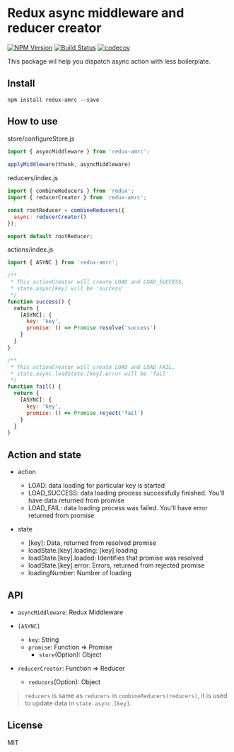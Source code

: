 # Redux async middleware and reducer creator

[![NPM Version](https://img.shields.io/npm/v/redux-amrc.svg?style=flat)](https://www.npmjs.com/package/redux-amrc)
[![Build Status](https://travis-ci.org/lewis617/redux-amrc.svg?branch=master)](https://travis-ci.org/lewis617/redux-amrc)
[![codecov](https://codecov.io/gh/lewis617/redux-amrc/branch/master/graph/badge.svg)](https://codecov.io/gh/lewis617/redux-amrc)

This package wil help you dispatch async action with less boilerplate.

## Install

```
npm install redux-amrc --save
```

## How to use

store/configureStore.js

```js
import { asyncMiddleware } from 'redux-amrc';
	
applyMiddleware(thunk, asyncMiddleware)

```

reducers/index.js

```js
import { combineReducers } from 'redux';
import { reducerCreator } from 'redux-amrc';

const rootReducer = combineReducers({
  async: reducerCreator()
});

export default rootReducer;
```

actions/index.js

```js
import { ASYNC } from 'redux-amrc';

/**
 * This actionCreator will create LOAD and LOAD_SUCCESS,
 * state.async[key] will be 'success'
 */
function success() {
  return {
    [ASYNC]: {
      key: 'key',
      promise: () => Promise.resolve('success')
    }
  }
}

/**
 * This actionCreator will create LOAD and LOAD_FAIL,
 * state.async.loadState.[key].error will be 'fail'
 */
function fail() {
  return {
    [ASYNC]: {
      key: 'key',
      promise: () => Promise.reject('fail')
    }
  }
}
```

## Action and state

* action
    * LOAD: data loading for particular key is started
    * LOAD_SUCCESS: data loading process successfully finished. You'll have data returned from promise
    * LOAD_FAIL: data loading process was failed. You'll have error returned from promise

* state
    * [key]: Data, returned from resolved promise
    * loadState.[key].loading: [key].loading 
    * loadState.[key].loaded: Identifies that promise was resolved
    * loadState.[key].error: Errors, returned from rejected promise
    * loadingNumber: Number of loading


## API

* `asyncMiddleware`: Redux Middleware

* `[ASYNC]`
    * `key`: String
    * `promise`: Function => Promise
        * `store`(Option): Object
  
* `reducerCreator`: Function => Reducer
    * `reducers`(Option): Object
    
> `reducers` is same as `reducers` in `combineReducers(reducers)`, it is used
to update data in `state.async.[key]`.

## License

MIT
